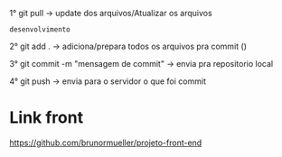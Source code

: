1° git pull -> update dos arquivos/Atualizar os arquivos

	desenvolvimento

2° git  add . -> adiciona/prepara todos os arquivos pra commit ()

3° git commit -m "mensagem de commit" ->  envia pra repositorio local

4° git push -> envia para o servidor o que foi commit

# Link front
https://github.com/brunormueller/projeto-front-end

